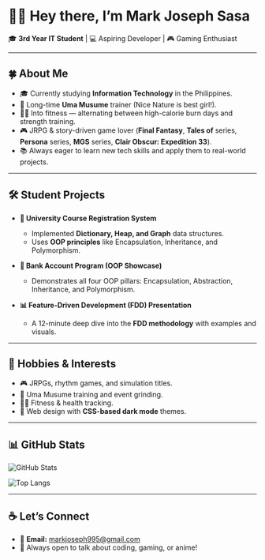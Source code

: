 # 🐎🌿 Hey there, I’m Mark Joseph Sasa

🎓 **3rd Year IT Student** | 💻 Aspiring Developer | 🎮 Gaming Enthusiast

---

## 🍀 About Me
- 🎓 Currently studying **Information Technology** in the Philippines.
- 🐴 Long-time **Uma Musume** trainer (Nice Nature is best girl!).
- 🏋️‍♂️ Into fitness — alternating between high-calorie burn days and strength training.
- 🎮 JRPG & story-driven game lover (**Final Fantasy**, **Tales of** series, **Persona** series, **MGS** series, **Clair Obscur: Expedition 33**).
- 📚 Always eager to learn new tech skills and apply them to real-world projects.

---

## 🛠 Student Projects
- **🏫 University Course Registration System**  
  - Implemented **Dictionary, Heap, and Graph** data structures.  
  - Uses **OOP principles** like Encapsulation, Inheritance, and Polymorphism.

- **🏦 Bank Account Program (OOP Showcase)**  
  - Demonstrates all four OOP pillars: Encapsulation, Abstraction, Inheritance, and Polymorphism.

- **📊 Feature-Driven Development (FDD) Presentation**  
  - A 12-minute deep dive into the **FDD methodology** with examples and visuals.

---

## 🎯 Hobbies & Interests
- 🎮 JRPGs, rhythm games, and simulation titles.
- 🐎 Uma Musume training and event grinding.
- 🏋️‍♂️ Fitness & health tracking.
- 🎨 Web design with **CSS-based dark mode** themes.

---

## 📊 GitHub Stats
![GitHub Stats](https://github-readme-stats.vercel.app/api?username=Sassy-23&show_icons=true&title_color=3fa34d&icon_color=f28c28&text_color=333333&bg_color=f0fff0)

![Top Langs](https://github-readme-stats.vercel.app/api/top-langs/?username=Sassy-23&layout=compact&title_color=3fa34d&text_color=333333&bg_color=f0fff0)

---

## ☕ Let’s Connect
- 📧 **Email:** markjoseph995@gmail.com 
- 💬 Always open to talk about coding, gaming, or anime!
